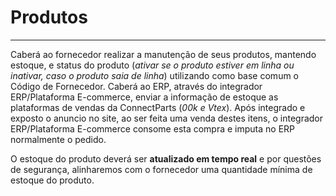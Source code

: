 # Produtos

---

Caberá ao fornecedor realizar a manutenção de seus produtos, mantendo estoque, e status do produto (_ativar se o produto estiver em linha ou inativar, caso o produto saia de linha_) utilizando como base comum o Código de Fornecedor. Caberá ao ERP, através do integrador ERP/Plataforma E-commerce, enviar a informação de estoque as plataformas de vendas da ConnectParts (_00k e Vtex_). Após integrado e exposto o anuncio no site, ao ser feita uma venda destes itens, o integrador ERP/Plataforma E-commerce consome esta compra e imputa no ERP normalmente o pedido.

O estoque do produto deverá ser **atualizado em tempo real** e por questões de segurança, alinharemos com o fornecedor uma quantidade mínima de estoque do produto.

